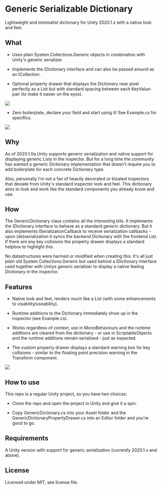 # Generic Serializable Dictionary
Lightweight and minimalist dictionary for Unity 2020.1.x with a native look and feel.

## What
* Uses plain System.Collections.Generic objects in combination with Unity's generic serializer.

* Implements the IDictionary interface and can also be passed around as an ICollection.

* Optional property drawer that displays the Dictionary near pixel perfectly as a List but with standard spacing between each KeyValue-pair (to make it easier on the eyes).

![](example.gif)

* Zero boilerplate, declare your field and start using it! See Example.cs for specifics.

![](code_example1.PNG)

## Why 

As of 2020.1.0a Unity supports generic serialization and native support for displaying generic Lists in the inspector. But for a long time the community has wanted a generic Dictionary implementation that doesn't require you to add boilerplate for each concrete Dictionary type.

Also, personally I'm not a fan of heavily decorated or bloated inspectors that deviate from Unity's standard inspector look and feel. This dictionary aims to look and work like the standard components you already know and use.

## How

The GenericDictionary class contains all the interesting bits. It implements the IDictionary interface to behave as a standard generic dictionary. But it also implements ISerializationCallback to receive serialization callbacks - upon (de)serialization it syncs the backend Dictionary with the frontend List. If there are any key collisions the property drawer displays a standard helpbox to highlight this.

No datastructures were harmed or modified when creating this: it's all just plain old System.Collections.Generic but used behind a IDictionary interface used together with Unitys generic serializer to display a native feeling Dictionary in the inspector.

## Features

* Native look and feel, renders much like a List<T> (with some enhancements to visability/useability).

* Runtime additions to the Dictionary immediately show up in the inspector (see Example.cs).

* Works regardless of context, use in MonoBehaviours and the runtime additions are cleared from the dictionary - or use in ScriptableObjects and the runtime additions remain serialized - just as expected.

* The custom property drawer displays a standard warning box for key collisions - similar to the floating point precision warning in the Transform component.

![](propertydrawerexample.PNG)

## How to use

This repo is a regular Unity project, so you have two choices:
* Clone the repo and open the project in Unity and give it a spin.

* Copy GenericDictionary.cs into your Asset folder and the GenericDictionaryPropertyDrawer.cs into an Editor folder and you're good to go.

## Requirements

A Unity version with support for generic serialization (currently 2020.1.x and above).

## License
Licensed under MIT, see license file.
